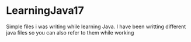 # LearningJava17
Simple files i was writing while learning Java. I have been writting different java files so you can also refer to them while working
